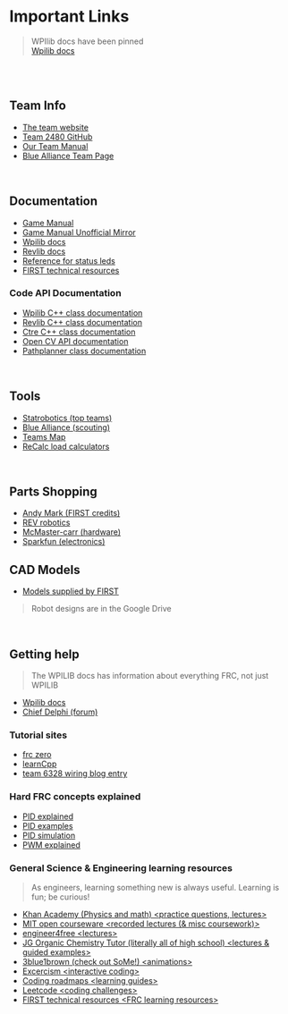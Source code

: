 # Important Links 

> WPIlib docs have been pinned<br />
[Wpilib docs](https://docs.wpilib.org/en/stable/index.html)

<br />
<br />

## Team Info

  - [The team website](https://team2480.org/)
  - [Team 2480 GitHub](https://github.com/Team-2480)
  - [Our Team Manual](https://github.com/Team-2480/teamManual)
  - [Blue Alliance Team Page](https://www.thebluealliance.com/team/2480)
<br />

## Documentation
  - [Game Manual](https://firstfrc.blob.core.windows.net/frc2025/Manual/2025GameManual.pdf)
  - [Game Manual Unofficial Mirror](https://www.frcmanual.com/2025/arena)
  - [Wpilib docs](https://docs.wpilib.org/en/stable/index.html)
  - [Revlib docs](https://docs.revrobotics.com/revlib)
  - [Reference for status leds](https://docs.wpilib.org/en/stable/docs/hardware/hardware-basics/status-lights-ref.html)
  - [FIRST technical resources](https://www.firstinspires.org/resource-library/frc/technical-resources)

### Code API Documentation

  - [Wpilib C++ class documentation](https://github.wpilib.org/allwpilib/docs/release/cpp/index.html)
  - [Revlib C++ class documentation](https://codedocs.revrobotics.com/cpp/namespacerev.html)
  - [Ctre C++ class documentation](https://api.ctr-electronics.com/phoenix6/release/cpp/)
  - [Open CV API documentation](https://docs.opencv.org/4.x/index.html)
  - [Pathplanner class documentation](https://pathplanner.dev/api/cpp/)
<br />

## Tools
  - [Statrobotics (top teams)](https://www.statbotics.io/teams)
  - [Blue Alliance (scouting)](https://www.thebluealliance.com/)
  - [Teams Map](https://frcmap.com/)
  - [ReCalc load calculators](https://www.reca.lc/)
<br />

## Parts Shopping
  - [Andy Mark (FIRST credits)](https://www.andymark.com/)
  - [REV robotics](https://www.revrobotics.com/)
  - [McMaster-carr (hardware)](https://www.mcmaster.com/)
  - [Sparkfun (electronics)](https://www.sparkfun.com/)

## CAD Models
  - [Models supplied by FIRST](https://www.firstinspires.org/robotics/frc/playing-field)
  > Robot designs are in the Google Drive
<br />

## Getting help
  > The WPILIB docs has information about everything FRC, not just WPILIB
  - [Wpilib docs](https://docs.wpilib.org/en/stable/index.html)
  - [Chief Delphi (forum)](https://www.chiefdelphi.com/)

### Tutorial sites 

  - [frc zero](https://gm0.org/en/latest/)
  - [learnCpp](https://www.learncpp.com/)
  - [team 6328 wiring blog entry](https://www.littletonrobotics.org/all-things-electrical/)

### Hard FRC concepts explained

  - [PID explained](https://www.youtube.com/watch?v=UR0hOmjaHp0)
  - [PID examples](https://www.youtube.com/watch?v=XfAt6hNV8XM)
  - [PID simulation](https://pknessness.github.io/pid_sim/pid.html)
  - [PWM explained](https://learn.sparkfun.com/tutorials/pulse-width-modulation/all)
  
### General Science & Engineering learning resources

  > As engineers, learning something new is always useful. Learning is fun; be curious!
  - [Khan Academy (Physics and math) \<practice questions, lectures\> ](https://www.khanacademy.org/)
  - [MIT open courseware \<recorded lectures (& misc coursework)\>](https://ocw.mit.edu/)
  - [engineer4free \<lectures\> ](https://www.engineer4free.com/)
  - [JG Organic Chemistry Tutor (literally all of high school) <lectures & guided examples>](https://www.video-tutor.net/)
  - [3blue1brown (check out SoMe!) \<animations\> ](https://www.3blue1brown.com/)
  - [Excercism \<interactive coding\> ](https://exercism.org/)
  - [Coding roadmaps \<learning guides\> ](https://roadmap.sh/)
  - [Leetcode \<coding challenges\> ](https://leetcode.com/)
  - [FIRST technical resources \<FRC learning resources\> ](https://www.firstinspires.org/resource-library/frc/technical-resources)
